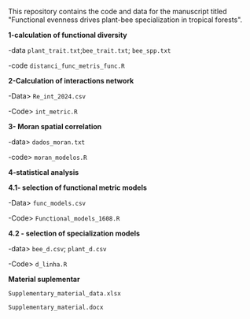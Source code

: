 
This repository contains the code and data for the manuscript titled "Functional evenness drives plant-bee specialization in tropical forests".


**1-calculation of functional diversity**

-data `plant_trait.txt`;`bee_trait.txt`; `bee_spp.txt`

-code `distanci_func_metris_func.R`



**2-Calculation of interactions network**

-Data> `Re_int_2024.csv`

-Code> `int_metric.R`


**3- Moran spatial correlation**

-data> `dados_moran.txt`

-code> `moran_modelos.R`


**4-statistical analysis**

**4.1- selection of functional metric models**

-Data> `func_models.csv` 

-Code> `Functional_models_1608.R`

**4.2 - selection of specialization models**

-data> `bee_d.csv`; `plant_d.csv`

-Code> `d_linha.R`

**Material suplementar**

`Supplementary_material_data.xlsx`

`Supplementary_material.docx`



